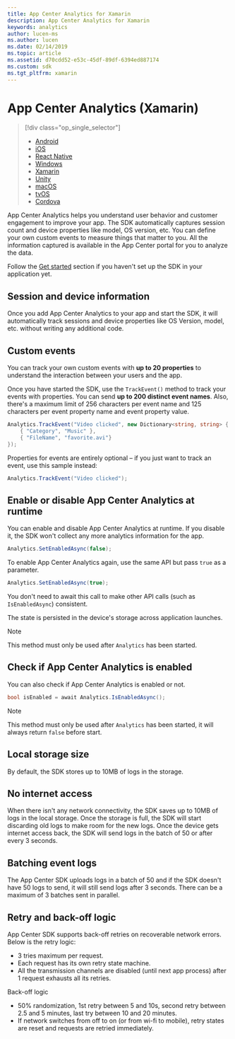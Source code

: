 ```yaml
---
title: App Center Analytics for Xamarin
description: App Center Analytics for Xamarin
keywords: analytics
author: lucen-ms
ms.author: lucen
ms.date: 02/14/2019
ms.topic: article
ms.assetid: d70cdd52-e53c-45df-89df-6394ed887174
ms.custom: sdk
ms.tgt_pltfrm: xamarin
---
```


# App Center Analytics (Xamarin)

> [!div  class="op_single_selector"]
> * [Android](android.md)
> * [iOS](ios.md)
> * [React Native](react-native.md)
> * [Windows](windows.md)
> * [Xamarin](xamarin.md)
> * [Unity](unity.md)
> * [macOS](macos.md)
> * [tvOS](tvos.md)
> * [Cordova](cordova.md)

App Center Analytics helps you understand user behavior and customer engagement to improve your app. The SDK automatically captures session count and device properties like model, OS version, etc. You can define your own custom events to measure things that matter to you. All the information captured is available in the App Center portal for you to analyze the data.

Follow the [Get started](~/sdk/getting-started/xamarin.md) section if you haven't set up the SDK in your application yet.

## Session and device information

Once you add App Center Analytics to your app and start the SDK, it will automatically track sessions and device properties like OS Version, model, etc. without writing any additional code.

## Custom events

You can track your own custom events with **up to 20 properties** to understand the interaction between your users and the app.

Once you have started the SDK, use the `TrackEvent()` method to track your events with properties. You can send **up to 200 distinct event names**. Also, there's a maximum limit of 256 characters per event name and 125 characters per event property name and event property value.

```csharp
Analytics.TrackEvent("Video clicked", new Dictionary<string, string> {
	{ "Category", "Music" },
	{ "FileName", "favorite.avi"}
});
```

Properties for events are entirely optional – if you just want to track an event, use this sample instead:

```csharp
Analytics.TrackEvent("Video clicked");
```

## Enable or disable App Center Analytics at runtime

You can enable and disable App Center Analytics at runtime. If you disable it, the SDK won't collect any more analytics information for the app.

```csharp
Analytics.SetEnabledAsync(false);
```

To enable App Center Analytics again, use the same API but pass `true` as a parameter.

```csharp
Analytics.SetEnabledAsync(true);
```

You don't need to await this call to make other API calls (such as `IsEnabledAsync`) consistent.

The state is persisted in the device's storage across application launches.

> [!NOTE]
> This method must only be used after `Analytics` has been started.

## Check if App Center Analytics is enabled

You can also check if App Center Analytics is enabled or not.

```csharp
bool isEnabled = await Analytics.IsEnabledAsync();
```

> [!NOTE]
> This method must only be used after `Analytics` has been started, it will always return `false` before start.

## Local storage size

By default, the SDK stores up to 10MB of logs in the storage.

## No internet access

When there isn't any network connectivity, the SDK saves up to 10MB of logs in the local storage. Once the storage is full, the SDK will start discarding old logs to make room for the new logs. Once the device gets internet access back, the SDK will send logs in the batch of 50 or after every 3 seconds.

## Batching event logs

The App Center SDK uploads logs in a batch of 50 and if the SDK doesn't have 50 logs to send, it will still send logs after 3 seconds. There can be a maximum of 3 batches sent in parallel.

## Retry and back-off logic

App Center SDK supports back-off retries on recoverable network errors. Below is the retry logic:
* 3 tries maximum per request.
* Each request has its own retry state machine.
* All the transmission channels are disabled (until next app process) after 1 request exhausts all its retries.

Back-off logic
* 50% randomization, 1st retry between 5 and 10s, second retry between 2.5 and 5 minutes, last try between 10 and 20 minutes.
* If network switches from off to on (or from wi-fi to mobile), retry states are reset and requests are retried immediately.